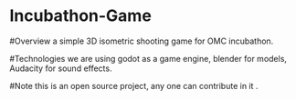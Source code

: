 # Incubathon-Game

#Overview
   a simple 3D isometric shooting game for OMC incubathon.


#Technologies
   we are using godot as a game engine, blender for models, Audacity for sound effects.


#Note
  this is an open source project, any one can contribute in it .
